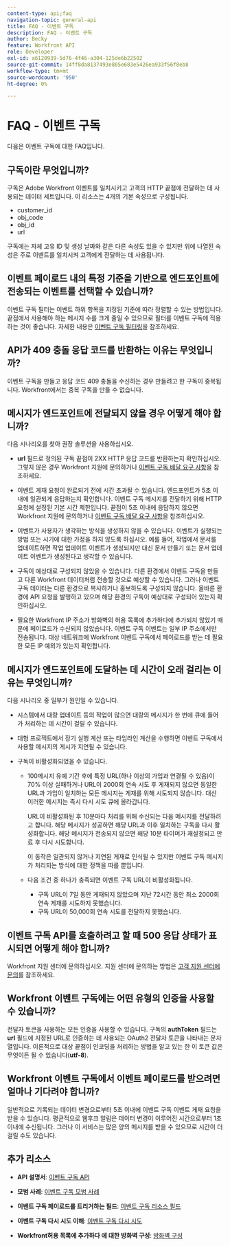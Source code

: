 ```yaml
---
content-type: api;faq
navigation-topic: general-api
title: FAQ - 이벤트 구독
description: FAQ - 이벤트 구독
author: Becky
feature: Workfront API
role: Developer
exl-id: a6120939-5d76-4f46-a304-125de6b22502
source-git-commit: 14ff8da8137493e805e683e5426ea933f56f8eb8
workflow-type: tm+mt
source-wordcount: '950'
ht-degree: 0%

---
```


# FAQ - 이벤트 구독

<!--
{{highlighted-preview}}
-->

다음은 이벤트 구독에 대한 FAQ입니다.

## 구독이란 무엇입니까?

구독은 Adobe Workfront 이벤트를 일치시키고 고객의 HTTP 끝점에 전달하는 데 사용되는 데이터 세트입니다. 이 리소스는 4개의 기본 속성으로 구성됩니다.

* customer_id
* obj_code
* obj_id
* url

구독에는 자체 고유 ID 및 생성 날짜와 같은 다른 속성도 있을 수 있지만 위에 나열된 속성은 주로 이벤트를 일치시켜 고객에게 전달하는 데 사용됩니다.

## 이벤트 페이로드 내의 특정 기준을 기반으로 엔드포인트에 전송되는 이벤트를 선택할 수 있습니까?

이벤트 구독 필터는 이벤트 하위 항목을 지정된 기준에 따라 정렬할 수 있는 방법입니다. 끝점에서 사용해야 하는 메시지 수를 크게 줄일 수 있으므로 필터를 이벤트 구독에 적용하는 것이 좋습니다. 자세한 내용은 [이벤트 구독 필터링](../../wf-api/general/event-subs-api.md#event)을 참조하세요.

## API가 409 충돌 응답 코드를 반환하는 이유는 무엇입니까?

이벤트 구독을 만들고 응답 코드 409 충돌을 수신하는 경우 만들려고 한 구독이 중복됩니다. Workfront에서는 중복 구독을 만들 수 없습니다.

## 메시지가 엔드포인트에 전달되지 않을 경우 어떻게 해야 합니까?

다음 시나리오를 찾아 권장 솔루션을 사용하십시오.

* **url** 필드로 정의된 구독 끝점이 2XX HTTP 응답 코드를 반환하는지 확인하십시오. 그렇지 않은 경우 Workfront 지원에 문의하거나 [이벤트 구독 배달 요구 사항](../../wf-api/general/setup-event-sub-endpoint.md)을 참조하세요.

* 이벤트 게재 요청이 완료되기 전에 시간 초과될 수 있습니다. 엔드포인트가 5초 이내에 일관되게 응답하는지 확인합니다. 이벤트 구독 메시지를 전달하기 위해 HTTP 요청에 설정된 기본 시간 제한입니다. 끝점이 5초 이내에 응답하지 않으면 Workfront 지원에 문의하거나 [이벤트 구독 배달 요구 사항](../../wf-api/general/setup-event-sub-endpoint.md)을 참조하십시오.
* 이벤트가 사용자가 생각하는 방식을 생성하지 않을 수 있습니다. 이벤트가 실행되는 방법 또는 시기에 대한 가정을 하지 않도록 하십시오. 예를 들어, 작업에서 문서를 업데이트하면 작업 업데이트 이벤트가 생성되지만 대신 문서 만들기 또는 문서 업데이트 이벤트가 생성된다고 생각할 수 있습니다.
* 구독이 예상대로 구성되지 않았을 수 있습니다. 다른 환경에서 이벤트 구독을 만들고 다른 Workfront 데이터처럼 전송할 것으로 예상할 수 있습니다. 그러나 이벤트 구독 데이터는 다른 환경으로 복사하거나 홍보하도록 구성되지 않습니다. 올바른 환경에 API 요청을 발행하고 있으며 해당 환경의 구독이 예상대로 구성되어 있는지 확인하십시오.
* 필요한 Workfront IP 주소가 방화벽의 허용 목록에 추가하다에 추가되지 않았기 때문에 페이로드가 수신되지 않았습니다. 이벤트 구독 이벤트는 일부 IP 주소에서만 전송됩니다. 대상 네트워크에 Workfront 이벤트 구독에서 페이로드를 받는 데 필요한 모든 IP 예외가 있는지 확인합니다.

## 메시지가 엔드포인트에 도달하는 데 시간이 오래 걸리는 이유는 무엇입니까?

다음 시나리오 중 일부가 원인일 수 있습니다.

* 시스템에서 대량 업데이트 등의 작업이 많으면 대량의 메시지가 한 번에 큐에 들어가 처리하는 데 시간이 걸릴 수 있습니다.
* 대형 프로젝트에서 장기 실행 계산 또는 타임라인 계산을 수행하면 이벤트 구독에서 사용할 메시지의 게시가 지연될 수 있습니다.
* 구독이 비활성화되었을 수 있습니다.

   * 100메시지 유예 기간 후에 특정 URL(하나 이상의 가입과 연결될 수 있음)이 70% 이상 실패하거나 URL이 2000회 연속 시도 후 게재되지 않으면 동일한 URL과 가입이 일치하는 모든 메시지는 게재를 위해 시도되지 않습니다. 대신 이러한 메시지는 즉시 다시 시도 큐에 올라갑니다.

     URL이 비활성화된 후 10분마다 처리를 위해 수신되는 다음 메시지를 전달하려고 합니다. 해당 메시지가 성공하면 해당 URL과 이후 일치하는 구독을 다시 활성화합니다. 해당 메시지가 전송되지 않으면 해당 10분 타이머가 재설정되고 만료 후 다시 시도합니다.

     이 동작은 일관되지 않거나 지연된 게재로 인식될 수 있지만 이벤트 구독 메시지가 처리되는 방식에 대한 정책을 따를 뿐입니다.

   * 다음 조건 중 하나가 충족되면 이벤트 구독 URL이 비활성화됩니다.

      * 구독 URL이 7일 동안 게재되지 않았으며 지난 72시간 동안 최소 2000회 연속 게재를 시도하지 못했습니다.
      * 구독 URL이 50,000회 연속 시도를 전달하지 못했습니다.

## 이벤트 구독 API를 호출하려고 할 때 500 응답 상태가 표시되면 어떻게 해야 합니까?

Workfront 지원 센터에 문의하십시오. 지원 센터에 문의하는 방법은 [고객 지원 센터에 문의](../../workfront-basics/tips-tricks-and-troubleshooting/contact-customer-support.md)를 참조하세요.

## Workfront 이벤트 구독에는 어떤 유형의 인증을 사용할 수 있습니까?

전달자 토큰을 사용하는 모든 인증을 사용할 수 있습니다. 구독의 **authToken** 필드는 **url** 필드에 지정된 URL로 인증하는 데 사용되는 OAuth2 전달자 토큰을 나타내는 문자열입니다. 이론적으로 대상 끝점이 인코딩을 처리하는 방법을 알고 있는 한 이 토큰 값은 무엇이든 될 수 있습니다(**utf-8**).

## Workfront 이벤트 구독에서 이벤트 페이로드를 받으려면 얼마나 기다려야 합니까?

일반적으로 기록되는 데이터 변경으로부터 5초 이내에 이벤트 구독 이벤트 게재 요청을 받을 수 있습니다. 평균적으로 웹후크 알림은 데이터 변경이 이루어진 시간으로부터 1초 이내에 수신됩니다. 그러나 이 서비스는 많은 양의 메시지를 받을 수 있으므로 시간이 더 걸릴 수도 있습니다.

## 추가 리소스

* **API 설명서**: [이벤트 구독 API](../../wf-api/general/event-subs-api.md)

* **모범 사례**: [이벤트 구독 모범 사례](../../wf-api/general/event-sub-best-practice.md)

* **이벤트 구독 페이로드를 트리거하는 필드**: [이벤트 구독 리소스 필드](../../wf-api/api/event-sub-resource-fields.md)

* **이벤트 구독 다시 시도 이해**: [이벤트 구독 다시 시도](../../wf-api/api/event-sub-retries.md)

* **Workfront허용 목록에 추가하다 에 대한 방화벽 구성**: [방화벽 구성](../../administration-and-setup/get-started-wf-administration/configure-your-firewall.md)
